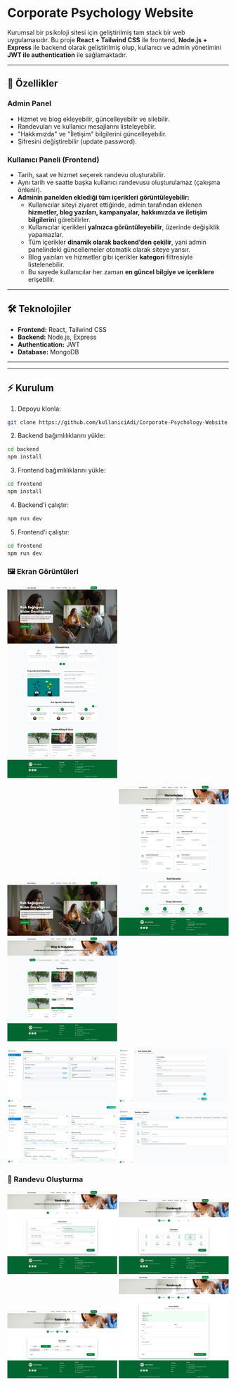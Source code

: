 # Corporate Psychology Website

Kurumsal bir psikoloji sitesi için geliştirilmiş tam stack bir web uygulamasıdır. Bu proje **React + Tailwind CSS** ile frontend, **Node.js + Express** ile backend olarak geliştirilmiş olup, kullanıcı ve admin yönetimini **JWT ile authentication** ile sağlamaktadır.  

---

## 🚀 Özellikler

### Admin Panel
- Hizmet ve blog ekleyebilir, güncelleyebilir ve silebilir.
- Randevuları ve kullanıcı mesajlarını listeleyebilir.
- "Hakkımızda" ve "İletişim" bilgilerini güncelleyebilir.
- Şifresini değiştirebilir (update password).

### Kullanıcı Paneli (Frontend)
- Tarih, saat ve hizmet seçerek randevu oluşturabilir.
- Aynı tarih ve saatte başka kullanıcı randevusu oluşturulamaz (çakışma önlenir).
- **Adminin panelden eklediği tüm içerikleri görüntüleyebilir:**
  - Kullanıcılar siteyi ziyaret ettiğinde, admin tarafından eklenen **hizmetler, blog yazıları, kampanyalar, hakkımızda ve iletişim bilgilerini** görebilirler.
  - Kullanıcılar içerikleri **yalnızca görüntüleyebilir**, üzerinde değişiklik yapamazlar.
  - Tüm içerikler **dinamik olarak backend’den çekilir**, yani admin panelindeki güncellemeler otomatik olarak siteye yansır.
  - Blog yazıları ve hizmetler gibi içerikler **kategori** filtresiyle listelenebilir.
  - Bu sayede kullanıcılar her zaman **en güncel bilgiye ve içeriklere** erişebilir.

---

## 🛠️ Teknolojiler
- **Frontend:** React, Tailwind CSS
- **Backend:** Node.js, Express
- **Authentication:** JWT
- **Database:** MongoDB 

---


---

## ⚡ Kurulum

1. Depoyu klonla:
```bash
git clone https://github.com/kullaniciAdi/Corporate-Psychology-Website.git
``` 
2. Backend bağımlılıklarını yükle:
```bash
cd backend
npm install
``` 
3. Frontend bağımlılıklarını yükle:
```bash
cd frontend
npm install
``` 
4. Backend’i çalıştır:
```bash
npm run dev
``` 
5. Frontend’i çalıştır:
```bash
cd frontend
npm run dev
```

### 🖼️ Ekran Görüntüleri

<!-- Kullanıcı Arayüzü -->
 <img src="./screenshots/homePage.png" width="250" />
<p float="left">
  <img src="./screenshots/home.png" width="250" />
  <img src="./screenshots/services.png" width="250" />
  <img src="./screenshots/blogs.png" width="250" />
</p>

<!-- Admin Paneli görselleri -->
<p float="left">
  <img src="./screenshots/admin-dashboard.png" width="250" />
  <img src="./screenshots/admin-add-service.png" width="250" />
  <img src="./screenshots/admin-services.png" width="250" />
  <img src="./screenshots/admin-appointments.png" width="250" />
</p>

<!-- Randevu Oluşturma adımları -->
### 📅 Randevu Oluşturma

<p float="left">
  <img src="./screenshots/appointments-service.png" width="250" />
  <img src="./screenshots/appointments-date.png" width="250" />
  <img src="./screenshots/appointment-time.png" width="250" />
  <img src="./screenshots/appointment-form.png" width="250" />
</p>



